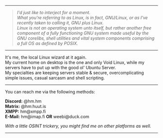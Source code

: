 
<hr>

> <p>
>   <i>
>     I'd just like to interject for a moment. <br>What you're referring to as Linux, is in fact, GNU/Linux, or as I've recently taken to calling it, GNU plus Linux. <br>Linux is not an operating system unto itself, but rather another free component of a fully functioning GNU system made useful by the GNU corelibs, shell utilities and vital system components comprising a full OS as defined by POSIX.
>   </i>
> </p>

<hr>

<p>
  It's me, the local Linux wizard at it again.<br>
  My current home on desktop is the one and only Void Linux, while my servers have to put up with the good ol' Ubuntu Server.<br>
  My specialties are keeping servers stable & secure, overcomplicating simple issues, casual sarcasm and shell scripting.<br>
</p>

<hr>

<p>
  You can reach me via the following methods: <br>

  **Discord:** @hm.hm<br>
  **Matrix:** @hm:huut.is<br>
  **XMPP:** hm<span>@</span>xmpp.fi<br>
  **E-Mail:** hm<span>@</span>imap.fi **OR** weebi<span>@</span>duck.com<br>
  
  *With a little OSINT trickery, you might find me on other platforms as well.*
</p>

<hr>

